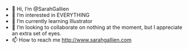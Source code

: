 - 👋 Hi, I’m @SarahGallien
- 👀 I’m interested in EVERYTHING
- 🌱 I’m currently learning Illustrator
- 💞️ I’m looking to collaborate on nothing at the moment, but I appreciate an extra set of eyes.
- 📫 How to reach me http://www.sarahgallien.com

<!---
SarahGallien/SarahGallien is a ✨ special ✨ repository because its `README.md` (this file) appears on your GitHub profile.
You can click the Preview link to take a look at your changes.
--->
